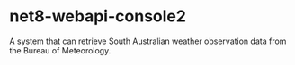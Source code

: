 # net8-webapi-console2
 A system that can retrieve South Australian weather observation data from the Bureau of Meteorology.
